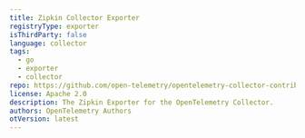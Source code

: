 ```yaml
---
title: Zipkin Collector Exporter
registryType: exporter
isThirdParty: false
language: collector
tags:
  - go
  - exporter
  - collector
repo: https://github.com/open-telemetry/opentelemetry-collector-contrib/tree/main/exporter/zipkinexporter
license: Apache 2.0
description: The Zipkin Exporter for the OpenTelemetry Collector.
authors: OpenTelemetry Authors
otVersion: latest
---
```

